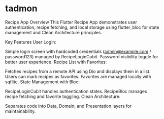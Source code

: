# tadmon

Recipe App Overview
This Flutter Recipe App demonstrates user authentication, recipe fetching, and local storage using flutter_bloc for state management and Clean Architecture principles.

Key Features
User Login:

Simple login screen with hardcoded credentials (admin@example.com / password123) managed by RecipeLoginCubit.
Password visibility toggle for better user experience.
Recipe List with Favorites:

Fetches recipes from a remote API using Dio and displays them in a list.
Users can mark recipes as favorites. Favorites are managed locally with sqflite.
State Management with Bloc:

RecipeLoginCubit handles authentication states.
RecipeBloc manages recipe fetching and favorite toggling.
Clean Architecture:

Separates code into Data, Domain, and Presentation layers for maintainability.

